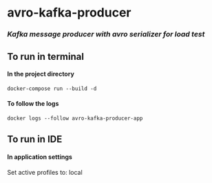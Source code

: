# avro-kafka-producer
### _Kafka message producer with avro serializer for load test_

## To run in terminal ##
#### In the project directory ####
    docker-compose run --build -d

#### To follow the logs ####
    docker logs --follow avro-kafka-producer-app

## To run in IDE ##
#### In application settings ####
Set active profiles to: local